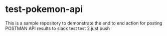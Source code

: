 # test-pokemon-api
This is a sample repository to demonstrate the end to end action for posting POSTMAN API results to slack test test 2 just push
